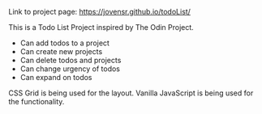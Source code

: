 Link to project page: https://jovensr.github.io/todoList/

This is a Todo List Project inspired by The Odin Project.

- Can add todos to a project
- Can create new projects
- Can delete todos and projects
- Can change urgency of todos
- Can expand on todos


CSS Grid is being used for the layout. Vanilla JavaScript is being used for the functionality.